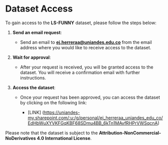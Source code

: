 
# Dataset Access

To gain access to the **LS-FUNNY** dataset, please follow the steps below:

1. **Send an email request**:

   * Send an email to **[ej.herreraa@uniandes.edu.co](mailto:ej.herreraa@uniandes.edu.co)** from the email address where you would like to receive access to the dataset.

2. **Wait for approval**:

   * After your request is received, you will be granted access to the dataset. You will receive a confirmation email with further instructions.

3. **Access the dataset**:

   * Once your request has been approved, you can access the dataset by clicking on the following link:

     * \[LINK] (https://uniandes-my.sharepoint.com/:u:/g/personal/ej_herreraa_uniandes_edu_co/EdHbWuXYVKFGqKBF68SDmu4BB_6kTn1MAvfRHPrVWSqcnA)

Please note that the dataset is subject to the **Attribution-NonCommercial-NoDerivatives 4.0 International License**. 